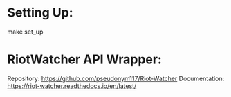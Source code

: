 # Setting Up:
make set_up

# RiotWatcher API Wrapper:
  Repository: https://github.com/pseudonym117/Riot-Watcher
  Documentation: https://riot-watcher.readthedocs.io/en/latest/
